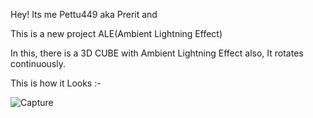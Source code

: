 Hey! Its me Pettu449 aka Prerit and

This is a new project ALE(Ambient Lightning Effect)

In this, there is a 3D CUBE with Ambient Lightning Effect
also, It rotates continuously.

This is how it Looks :-

![Capture](https://github.com/Pettu449/Pettu449/assets/155649398/5072d6f6-41e8-4c67-a287-ebcfe7827ef3)
